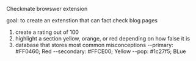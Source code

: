 Checkmate browswer extension

goal: to create an extenstion that can fact check blog pages

1. create a rating out of 100
2. highlight a section yellow, orange, or red depending on how false it is
3. database that stores most common misconceptions
  --primary: #FF0460; Red 
  --secondary: #FFCE00; Yellow 
  --pop: #1c27f5; BLue